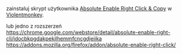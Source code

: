 zainstaluj skrypt użytkownika [Absolute Enable Right Click & Copy](https://greasyfork.org/fr/scripts/23772-absolute-enable-right-click-copy) w [Violentmonkey](https://violentmonkey.github.io/get-it/).

lub jedno z rozszerzeń <br/>
https://chrome.google.com/webstore/detail/absolute-enable-right-cli/jdocbkpgdakpekjlhemmfcncgdjeiika <br/>
https://addons.mozilla.org/firefox/addon/absolute-enable-right-click/
